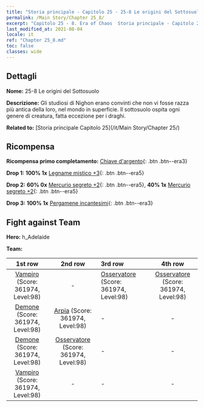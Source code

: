 ```yaml
---
title: "Storia principale - Capitolo 25 - 25-8 Le origini del Sottosuolo"
permalink: /Main Story/Chapter 25_8/
excerpt: "Capitolo 25 - 8. Era of Chaos  Storia principale - Capitolo 25_8. 25-8 Le origini del Sottosuolo"
last_modified_at: 2021-08-04
locale: it
ref: "Chapter 25_8.md"
toc: false
classes: wide
---
```


## Dettagli

 **Nome:** 25-8 Le origini del Sottosuolo

 **Descrizione:** Gli studiosi di Nighon erano convinti che non vi fosse razza più antica della loro, nel mondo in superficie. Il sottosuolo ospita ogni genere di creatura, fatta eccezione per i draghi.

 **Related to:** [Storia principale Capitolo 25](/it/Main Story/Chapter 25/)

## Ricompensa

 **Ricompensa primo completamento:** [Chiave d'argento](/ItemsIT/con_693/){: .btn .btn--era3}

 **Drop 1:** **100% 1x** [Legname mistico +3](/ItemsIT/mat_83/){: .btn .btn--era5}

 **Drop 2:** **60% 0x** [Mercurio segreto +2](/ItemsIT/mat_77/){: .btn .btn--era5}, **40% 1x** [Mercurio segreto +2](/ItemsIT/mat_77/){: .btn .btn--era5}

 **Drop 3:** **100% 1x** [Pergamene incantesimi](/ItemsIT/con_694/){: .btn .btn--era3}


## Fight against Team
 **Hero:** h_Adelaide

 **Team:**


  | 1st row | 2nd row | 3rd row | 4th row |
  |:----:|:----:|:----|:----:|
  | [Vampiro](/it/units/Vampire/) (Score: 361974, Level:98)  | - | [Osservatore](/it/units/Beholder/) (Score: 361974, Level:98)  | [Osservatore](/it/units/Beholder/) (Score: 361974, Level:98)  |
  | [Demone](/it/units/Demon/) (Score: 361974, Level:98)  | [Arpia](/it/units/Harpy/) (Score: 361974, Level:98)  | - | - |
  | [Demone](/it/units/Demon/) (Score: 361974, Level:98)  | [Osservatore](/it/units/Beholder/) (Score: 361974, Level:98)  | - | - |
  | [Vampiro](/it/units/Vampire/) (Score: 361974, Level:98)  | - | - | - |



